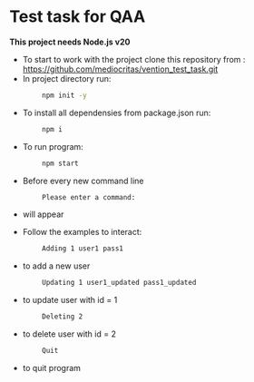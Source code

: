 # Test task for QAA

 **This project needs Node.js v20** 

- To start to work with the project clone this repository from : https://github.com/mediocritas/vention_test_task.git
- In project directory run:
```sh
        npm init -y
```
- To install all dependensies from package.json run:
```sh
        npm i
```
- To run program:
```sh
        npm start
```
- Before every new command line

```sh
        Please enter a command:
```
- will appear

- Follow the examples to interact:

```sh
        Adding 1 user1 pass1
```
- to add a new user
  
```sh
        Updating 1 user1_updated pass1_updated
```
- to update user with id = 1

```sh
        Deleting 2
```
- to delete user with id = 2


```sh
        Quit
```
- to quit program